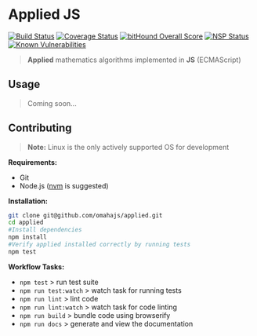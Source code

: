 Applied JS
==========

[![Build Status](https://travis-ci.org/omahajs/applied.svg?branch=master)](https://travis-ci.org/omahajs/applied)
[![Coverage Status](https://coveralls.io/repos/github/omahajs/applied/badge.svg?branch=master)](https://coveralls.io/github/omahajs/applied?branch=master)
[![bitHound Overall Score](https://www.bithound.io/github/omahajs/applied/badges/score.svg)](https://www.bithound.io/github/omahajs/applied)
[![NSP Status](https://nodesecurity.io/orgs/omaha-js/projects/dcda8c14-52c5-442a-a6d6-2a3396c0c5d5/badge)](https://nodesecurity.io/orgs/omaha-js/projects/dcda8c14-52c5-442a-a6d6-2a3396c0c5d5)
[![Known Vulnerabilities](https://snyk.io/test/github/omahajs/applied/badge.svg)](https://snyk.io/test/github/omahajs/applied)


> **Applied** mathematics algorithms implemented in **JS** (ECMAScript)

Usage
-----

> Coming soon...

Contributing
------------

> **Note:**  Linux is the only actively supported OS for development

**Requirements:**
- Git
- Node.js ([nvm](https://github.com/creationix/nvm) is suggested)

**Installation:**

```bash
git clone git@github.com/omahajs/applied.git
cd applied
#Install dependencies
npm install
#Verify applied installed correctly by running tests
npm test
```
**Workflow Tasks:**

- `npm test` > run test suite
- `npm run test:watch` > watch task for running tests
- `npm run lint` > lint code
- `npm run lint:watch` > watch task for code linting
- `npm run build` > bundle code using browserify
- `npm run docs` > generate and view the documentation
